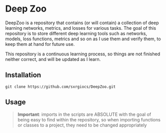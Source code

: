 # Deep Zoo

DeepZoo is a repository that contains (or will contain) a collection of deep
learning networks, metrics, and losses for various tasks. The goal of this
repository is to store different deep learning tools such as networks, models,
loss functions, metrics and so on as I use them and verify them, to keep them
at hand for future use.

This repository is a continuous learning process, so things are not finished
neither correct, and will be updated as I learn.

## Installation

```
git clone https://github.com/sxrgiocs/DeepZoo.git
```

## Usage

> **Important**: imports in the scripts are ABSOLUTE with the goal of being
> easy to find within the repository, so when importing functions or classes to
> a project, they need to be changed appropriately
